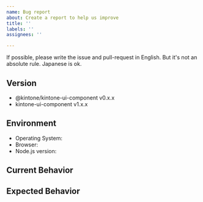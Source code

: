 ```yaml
---
name: Bug report
about: Create a report to help us improve
title: ''
labels: ''
assignees: ''

---
```


If possible, please write the issue and pull-request in English.
But it's not an absolute rule. Japanese is ok.

<!-- Thank you for reporting a bug! 
Here is the naming rule of the issue title.
```sh
[Issue Type] Title  
```
|Type| Example|
|:----|:----|
|BugReport| [BugReport] Found a bug about XXX |
-->

## Version

<!-- Which version do you want to report a bug for? -->

- @kintone/kintone-ui-component v0.x.x
- kintone-ui-component v1.x.x

## Environment

<!-- What environment did you test? -->

- Operating System:
- Browser:
- Node.js version:

## Current Behavior

<!-- What is the current behavior you saw?  -->


## Expected Behavior

<!-- What is the behavior you expected?  -->
